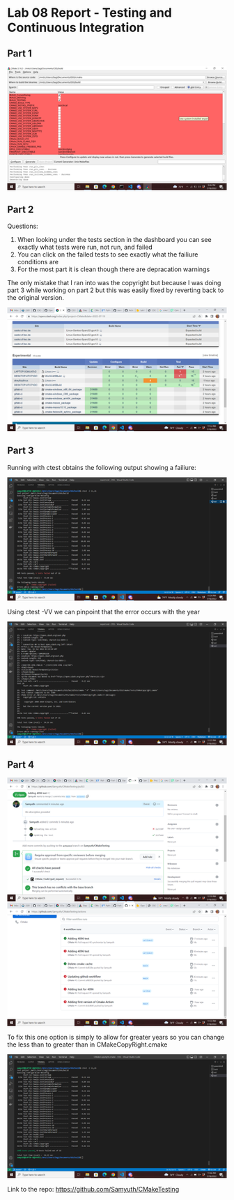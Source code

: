 # Lab 08 Report - Testing and Continuous Integration

## Part 1

<img alt="cmake generation" src="images/cmake-gui.png" />

## Part 2

Questions:
1. When looking under the tests section in the dashboard you can see exactly what tests were run, not run, and failed
2. You can click on the failed tests to see exactly what the failiure conditions are
3. For the most part it is clean though there are depracation warnings

The only mistake that I ran into was the copyright but because I was doing part 3 while working on part 2 but this was easily fixed by reverting back to the original version.

<img alt="dashboard output" src="images/dashboard.png" />

## Part 3

Running with ctest obtains the following output showing a failiure:

<img alt="ctest output" src="images/ctest.png" />

Using ctest -VV we can pinpoint that the error occurs with the year

<img alt="ctest -VV output" src="images/ctestvv.png" />

## Part 4

<img alt="pull request" src="images/cicd.png" />

<img alt="workflow" src="images/workflows.png" />

To fix this one option is simply to allow for greater years so you can change the less than to greater than in CMakeCopyRight.cmake

<img alt="fixed" src="images/fix.png" />

Link to the repo: https://github.com/Samyuth/CMakeTesting

